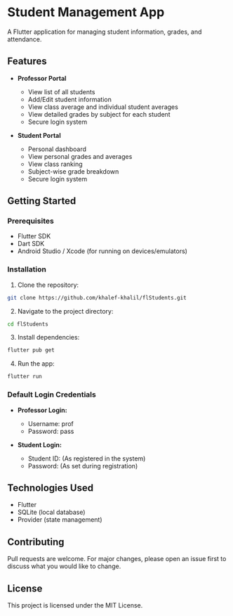 # Student Management App

A Flutter application for managing student information, grades, and attendance.

## Features

- **Professor Portal**
  - View list of all students
  - Add/Edit student information
  - View class average and individual student averages
  - View detailed grades by subject for each student
  - Secure login system

- **Student Portal**
  - Personal dashboard
  - View personal grades and averages
  - View class ranking
  - Subject-wise grade breakdown
  - Secure login system

## Getting Started

### Prerequisites

- Flutter SDK
- Dart SDK
- Android Studio / Xcode (for running on devices/emulators)

### Installation

1. Clone the repository:
```bash
git clone https://github.com/khalef-khalil/flStudents.git
```

2. Navigate to the project directory:
```bash
cd flStudents
```

3. Install dependencies:
```bash
flutter pub get
```

4. Run the app:
```bash
flutter run
```

### Default Login Credentials

- **Professor Login:**
  - Username: prof
  - Password: pass

- **Student Login:**
  - Student ID: (As registered in the system)
  - Password: (As set during registration)

## Technologies Used

- Flutter
- SQLite (local database)
- Provider (state management)

## Contributing

Pull requests are welcome. For major changes, please open an issue first to discuss what you would like to change.

## License

This project is licensed under the MIT License.
